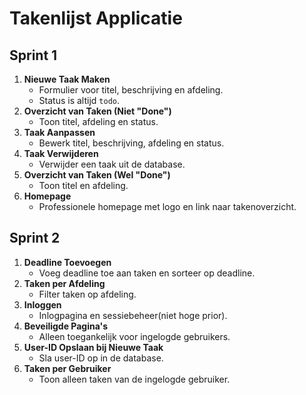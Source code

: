 # Takenlijst Applicatie

## Sprint 1
1. **Nieuwe Taak Maken**
   - Formulier voor titel, beschrijving en afdeling.
   - Status is altijd `todo`.
2. **Overzicht van Taken (Niet "Done")**
   - Toon titel, afdeling en status.
3. **Taak Aanpassen**
   - Bewerk titel, beschrijving, afdeling en status.
4. **Taak Verwijderen**
   - Verwijder een taak uit de database.
5. **Overzicht van Taken (Wel "Done")**
   - Toon titel en afdeling.
6. **Homepage**
   - Professionele homepage met logo en link naar takenoverzicht.

## Sprint 2
1. **Deadline Toevoegen**
   - Voeg deadline toe aan taken en sorteer op deadline.
2. **Taken per Afdeling**
   - Filter taken op afdeling.
3. **Inloggen**
   - Inlogpagina en sessiebeheer(niet hoge prior).
4. **Beveiligde Pagina's**
   - Alleen toegankelijk voor ingelogde gebruikers.
5. **User-ID Opslaan bij Nieuwe Taak**
   - Sla user-ID op in de database.
6. **Taken per Gebruiker**
   - Toon alleen taken van de ingelogde gebruiker.